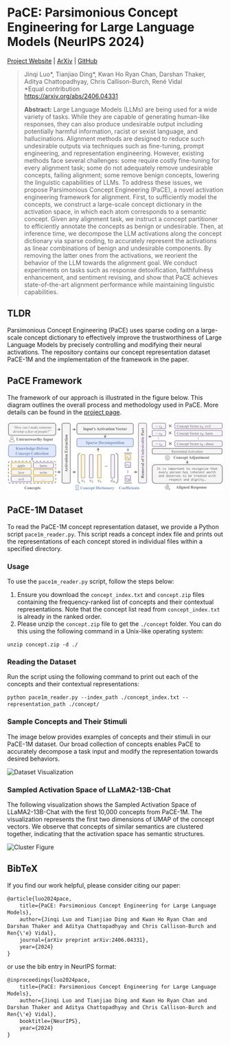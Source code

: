# PaCE: Parsimonious Concept Engineering for Large Language Models (NeurIPS 2024)

[Project Website](https://peterljq.github.io/project/pace) | [ArXiv](https://arxiv.org/abs/2406.04331) | [GitHub](https://github.com/peterljq/Parsimonious-Concept-Engineering)

> Jinqi Luo*, Tianjiao Ding*, Kwan Ho Ryan Chan, Darshan Thaker, Aditya Chattopadhyay, Chris Callison-Burch, René Vidal<br>
> *Equal contribution <br>
> https://arxiv.org/abs/2406.04331 <br>
>
>**Abstract:** Large Language Models (LLMs) are being used for a wide variety of tasks. While they are capable of generating human-like responses, they can also produce undesirable output including potentially harmful information, racist or sexist language, and hallucinations. Alignment methods are designed to reduce such undesirable outputs via techniques such as fine-tuning, prompt engineering, and representation engineering. However, existing methods face several challenges: some require costly fine-tuning for every alignment task; some do not adequately remove undesirable concepts, failing alignment; some remove benign concepts, lowering the linguistic capabilities of LLMs. To address these issues, we propose Parsimonious Concept Engineering (PaCE), a novel activation engineering framework for alignment. First, to sufficiently model the concepts, we construct a large-scale concept dictionary in the activation space, in which each atom corresponds to a semantic concept. Given any alignment task, we instruct a concept partitioner to efficiently annotate the concepts as benign or undesirable. Then, at inference time, we decompose the LLM activations along the concept dictionary via sparse coding, to accurately represent the activations as linear combinations of benign and undesirable components. By removing the latter ones from the activations, we reorient the behavior of the LLM towards the alignment goal. We conduct experiments on tasks such as response detoxification, faithfulness enhancement, and sentiment revising, and show that PaCE achieves state-of-the-art alignment performance while maintaining linguistic capabilities. 

## TLDR
Parsimonious Concept Engineering (PaCE) uses sparse coding on a large-scale concept dictionary to effectively improve the trustworthiness of Large Language Models by precisely controlling and modifying their neural activations. The repository contains our concept representation dataset PaCE-1M and the implementation of the framework in the paper.

## PaCE Framework

The framework of our approach is illustrated in the figure below. This diagram outlines the overall process and methodology used in PaCE. More details can be found in the [project page](https://peterljq.github.io/project/pace/index.html).

![Framework Figure](./image/framework_figure.png)

## PaCE-1M Dataset

To read the PaCE-1M concept representation dataset, we provide a Python script `pace1m_reader.py`. This script reads a concept index file and prints out the representations of each concept stored in individual files within a specified directory.

### Usage

To use the `pace1m_reader.py` script, follow the steps below:

1. Ensure you download the `concept_index.txt` and `concept.zip` files containing the frequency-ranked list of concepts and their contextual representations. Note that the concept list read from `concept_index.txt` is already in the ranked order.
2. Please unzip the `concept.zip` file to get the `./concept` folder. You can do this using the following command in a Unix-like operating system:

```
unzip concept.zip -d ./
```
### Reading the Dataset

Run the script using the following command to print out each of the concepts and their contextual representations:

```
python pace1m_reader.py --index_path ./concept_index.txt --representation_path ./concept/
```

### Sample Concepts and Their Stimuli

The image below provides examples of concepts and their stimuli in our PaCE-1M dataset. Our broad collection of concepts enables PaCE to accurately decompose a task input and modify the representation towards desired behaviors.

![Dataset Visualization](./image/dataset_visualization.png)


### Sampled Activation Space of LLaMA2-13B-Chat

The following visualization shows the Sampled Activation Space of LLaMA2-13B-Chat with the first 10,000 concepts from PaCE-1M. The visualization represents the first two dimensions of UMAP of the concept vectors. We observe that concepts of similar semantics are clustered together, indicating that the activation space has semantic structures.

![Cluster Figure](./image/cluster_figure.png)

## BibTeX
If you find our work helpful, please consider citing our paper:

```
@article{luo2024pace,
    title={PaCE: Parsimonious Concept Engineering for Large Language Models},
    author={Jinqi Luo and Tianjiao Ding and Kwan Ho Ryan Chan and Darshan Thaker and Aditya Chattopadhyay and Chris Callison-Burch and Ren{\'e} Vidal},
    journal={arXiv preprint arXiv:2406.04331},
    year={2024}
}
```
or use the bib entry in NeurIPS format:
```
@inproceedings{luo2024pace,
    title={PaCE: Parsimonious Concept Engineering for Large Language Models},
    author={Jinqi Luo and Tianjiao Ding and Kwan Ho Ryan Chan and Darshan Thaker and Aditya Chattopadhyay and Chris Callison-Burch and Ren{\'e} Vidal},
    booktitle={NeurIPS},
    year={2024}
}
```
